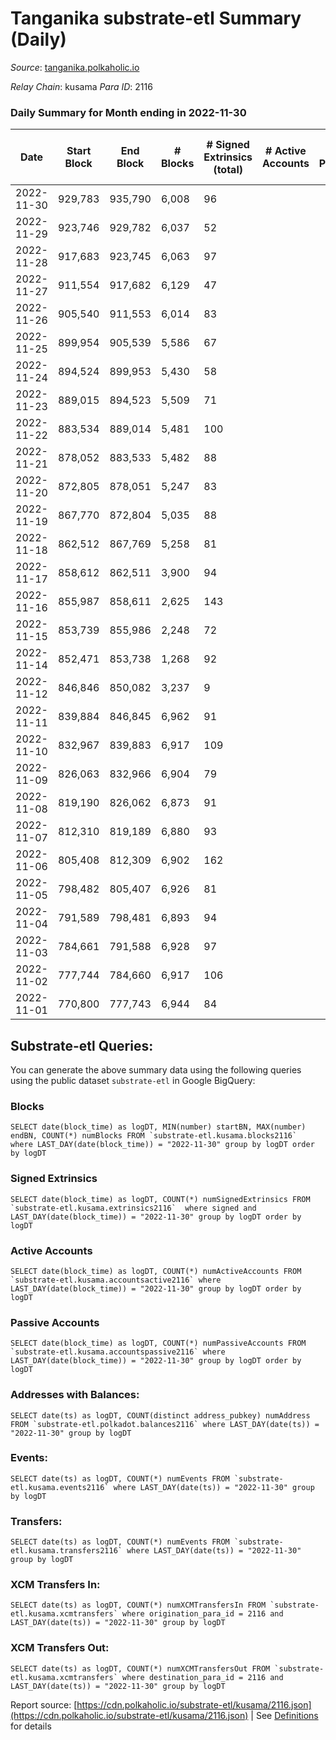 # Tanganika substrate-etl Summary (Daily)

_Source_: [tanganika.polkaholic.io](https://tanganika.polkaholic.io)

*Relay Chain*: kusama
*Para ID*: 2116



### Daily Summary for Month ending in 2022-11-30


| Date | Start Block | End Block | # Blocks | # Signed Extrinsics (total) | # Active Accounts | # Passive | # New | # Addresses with Balances | # Events | # Transfers | # XCM Transfers In | # XCM Transfers Out | Issues | 
| ---- | ----------- | --------- | -------- | --------------------------- | ----------------- | --------- | ----- | ------------------------- | -------- | ----------- | ------------------ | ------------------- | ------ |
| 2022-11-30 | 929,783 | 935,790 | 6,008 | 96 |  |  |  |  | 89,126 | 80  |   |   |  |
| 2022-11-29 | 923,746 | 929,782 | 6,037 | 52 |  |  |  |  | 89,243 | 46  |   |   |  |
| 2022-11-28 | 917,683 | 923,745 | 6,063 | 97 |  |  |  |  | 89,861 | 86  |   |   |  |
| 2022-11-27 | 911,554 | 917,682 | 6,129 | 47 |  |  |  |  | 90,605 | 40  |   |   |  |
| 2022-11-26 | 905,540 | 911,553 | 6,014 | 83 |  |  |  |  | 91,450 | 58  |   |   |  |
| 2022-11-25 | 899,954 | 905,539 | 5,586 | 67 |  |  |  |  | 87,781 | 57  |   |   |  |
| 2022-11-24 | 894,524 | 899,953 | 5,430 | 58 |  |  |  |  | 85,243 | 30  |   |   |  |
| 2022-11-23 | 889,015 | 894,523 | 5,509 | 71 |  |  |  |  | 85,716 | 54  |   |   |  |
| 2022-11-22 | 883,534 | 889,014 | 5,481 | 100 |  |  |  |  | 84,054 | 89  |   |   |  |
| 2022-11-21 | 878,052 | 883,533 | 5,482 | 88 |  |  |  |  | 83,861 | 72  |   |   |  |
| 2022-11-20 | 872,805 | 878,051 | 5,247 | 83 |  |  |  |  | 80,517 | 70  |   |   |  |
| 2022-11-19 | 867,770 | 872,804 | 5,035 | 88 |  |  |  |  | 76,754 | 49  |   |   |  |
| 2022-11-18 | 862,512 | 867,769 | 5,258 | 81 |  |  |  |  | 82,441 | 34  |   |   |  |
| 2022-11-17 | 858,612 | 862,511 | 3,900 | 94 |  |  |  |  | 66,780 | 22  |   |   |  |
| 2022-11-16 | 855,987 | 858,611 | 2,625 | 143 |  |  |  |  | 54,937 | 75  |   |   |  |
| 2022-11-15 | 853,739 | 855,986 | 2,248 | 72 |  |  |  |  | 50,279 | 19  |   |   |  |
| 2022-11-14 | 852,471 | 853,738 | 1,268 | 92 |  |  |  |  | 21,637 | 47  |   |   |  |
| 2022-11-12 | 846,846 | 850,082 | 3,237 | 9 |  |  |  |  | 43,934 | 9  |   |   |  |
| 2022-11-11 | 839,884 | 846,845 | 6,962 | 91 |  |  |  |  | 96,468 | 83  |   |   |  |
| 2022-11-10 | 832,967 | 839,883 | 6,917 | 109 |  |  |  |  | 96,005 | 94  |   |   |  |
| 2022-11-09 | 826,063 | 832,966 | 6,904 | 79 |  |  |  |  | 95,352 | 69  |   |   |  |
| 2022-11-08 | 819,190 | 826,062 | 6,873 | 91 |  |  |  |  | 94,512 | 67  |   |   |  |
| 2022-11-07 | 812,310 | 819,189 | 6,880 | 93 |  |  |  |  | 94,315 | 72  |   |   |  |
| 2022-11-06 | 805,408 | 812,309 | 6,902 | 162 |  |  |  |  | 95,165 | 145  |   |   |  |
| 2022-11-05 | 798,482 | 805,407 | 6,926 | 81 |  |  |  |  | 94,929 | 76  |   |   |  |
| 2022-11-04 | 791,589 | 798,481 | 6,893 | 94 |  |  |  |  | 94,584 | 80  |   |   |  |
| 2022-11-03 | 784,661 | 791,588 | 6,928 | 97 |  |  |  | 3,057 | 95,034 | 93  |   |   |  |
| 2022-11-02 | 777,744 | 784,660 | 6,917 | 106 |  |  |  |  | 95,925 | 83  |   |   |  |
| 2022-11-01 | 770,800 | 777,743 | 6,944 | 84 |  |  |  | 3,041 | 96,026 | 79  |   |   |  |

## Substrate-etl Queries:
You can generate the above summary data using the following queries using the public dataset `substrate-etl` in Google BigQuery:


### Blocks
```
SELECT date(block_time) as logDT, MIN(number) startBN, MAX(number) endBN, COUNT(*) numBlocks FROM `substrate-etl.kusama.blocks2116`  where LAST_DAY(date(block_time)) = "2022-11-30" group by logDT order by logDT
```


### Signed Extrinsics
```
SELECT date(block_time) as logDT, COUNT(*) numSignedExtrinsics FROM `substrate-etl.kusama.extrinsics2116`  where signed and LAST_DAY(date(block_time)) = "2022-11-30" group by logDT order by logDT
```


### Active Accounts
```
SELECT date(block_time) as logDT, COUNT(*) numActiveAccounts FROM `substrate-etl.kusama.accountsactive2116` where LAST_DAY(date(block_time)) = "2022-11-30" group by logDT order by logDT
```


### Passive Accounts
```
SELECT date(block_time) as logDT, COUNT(*) numPassiveAccounts FROM `substrate-etl.kusama.accountspassive2116` where LAST_DAY(date(block_time)) = "2022-11-30" group by logDT order by logDT
```


### Addresses with Balances:
```
SELECT date(ts) as logDT, COUNT(distinct address_pubkey) numAddress FROM `substrate-etl.polkadot.balances2116` where LAST_DAY(date(ts)) = "2022-11-30" group by logDT
```


### Events:
```
SELECT date(ts) as logDT, COUNT(*) numEvents FROM `substrate-etl.kusama.events2116` where LAST_DAY(date(ts)) = "2022-11-30" group by logDT
```


### Transfers:
```
SELECT date(ts) as logDT, COUNT(*) numEvents FROM `substrate-etl.kusama.transfers2116` where LAST_DAY(date(ts)) = "2022-11-30" group by logDT
```


### XCM Transfers In:
```
SELECT date(ts) as logDT, COUNT(*) numXCMTransfersIn FROM `substrate-etl.kusama.xcmtransfers` where origination_para_id = 2116 and LAST_DAY(date(ts)) = "2022-11-30" group by logDT
```


### XCM Transfers Out:
```
SELECT date(ts) as logDT, COUNT(*) numXCMTransfersOut FROM `substrate-etl.kusama.xcmtransfers` where destination_para_id = 2116 and LAST_DAY(date(ts)) = "2022-11-30" group by logDT
```



Report source: [https://cdn.polkaholic.io/substrate-etl/kusama/2116.json](https://cdn.polkaholic.io/substrate-etl/kusama/2116.json) | See [Definitions](/DEFINITIONS.md) for details
